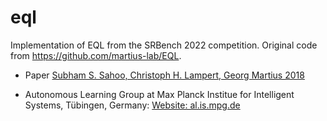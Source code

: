 # eql
Implementation of EQL from the SRBench 2022 competition. Original code from https://github.com/martius-lab/EQL. 

- Paper
 [Subham S. Sahoo, Christoph H. Lampert, Georg Martius 2018](http://proceedings.mlr.press/v80/sahoo18a.html)

- Autonomous Learning Group at Max Planck Institue for Intelligent Systems, Tübingen, Germany: [Website: al.is.mpg.de](http://al.is.mpg.de)

